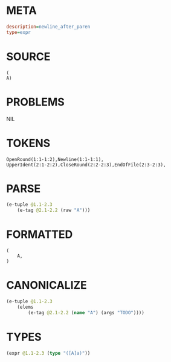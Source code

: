 # META
~~~ini
description=newline_after_paren
type=expr
~~~
# SOURCE
~~~roc
(
A)
~~~
# PROBLEMS
NIL
# TOKENS
~~~zig
OpenRound(1:1-1:2),Newline(1:1-1:1),
UpperIdent(2:1-2:2),CloseRound(2:2-2:3),EndOfFile(2:3-2:3),
~~~
# PARSE
~~~clojure
(e-tuple @1.1-2.3
	(e-tag @2.1-2.2 (raw "A")))
~~~
# FORMATTED
~~~roc
(
	A,
)
~~~
# CANONICALIZE
~~~clojure
(e-tuple @1.1-2.3
	(elems
		(e-tag @2.1-2.2 (name "A") (args "TODO"))))
~~~
# TYPES
~~~clojure
(expr @1.1-2.3 (type "([A]a)"))
~~~
